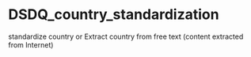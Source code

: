 # DSDQ_country_standardization
standardize country or Extract country from free text (content extracted from Internet)

